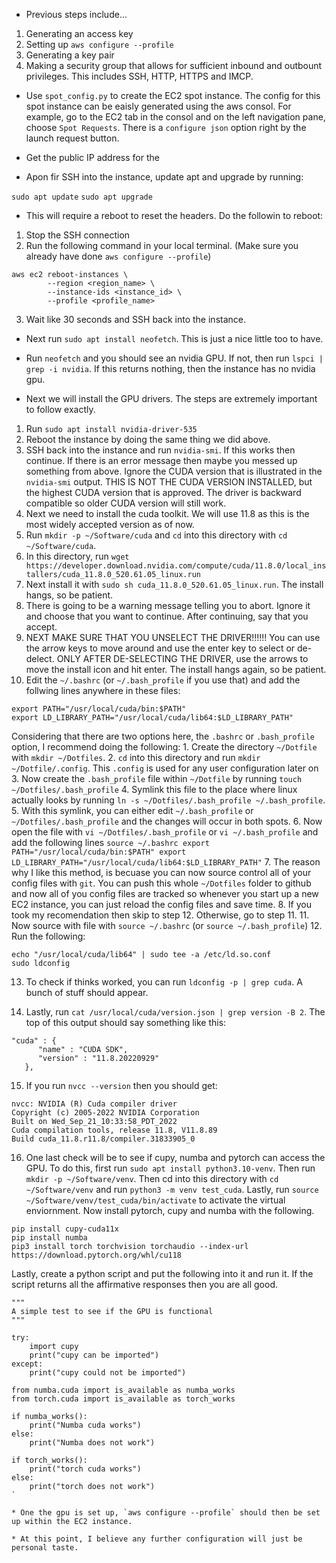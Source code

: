 * Previous steps include...
1. Generating an access key
2. Setting up `aws configure --profile`
3. Generating a key pair
4. Making a security group that allows for sufficient inbound and outbount privileges. This 
includes SSH, HTTP, HTTPS and IMCP.

* Use `spot_config.py` to create the EC2 spot instance. The config for this spot instance
can be eaisly generated using the aws consol. For example, go to the EC2 tab in the consol
and on the left navigation pane, choose `Spot Requests`. There is a `configure json` option right
by the launch request button.

* Get the public IP address for the 

* Apon fir SSH into the instance, update apt and upgrade by running:

`sudo apt update`
`sudo apt upgrade`

* This will require a reboot to reset the headers. Do the followin to reboot:
1) Stop the SSH connection
2) Run the following command in your local terminal. (Make sure you already have done
`aws configure --profile`)
```
aws ec2 reboot-instances \
        --region <region_name> \
        --instance-ids <instance_id> \
        --profile <profile_name>
```
3) Wait like 30 seconds and SSH back into the instance.

* Next run `sudo apt install neofetch`. This is just a nice little too to have.

* Run `neofetch` and you should see an nvidia GPU. If not, then run `lspci | grep -i nvidia`.
If this returns nothing, then the instance has no nvidia gpu.

* Next we will install the GPU drivers. The steps are extremely important to follow exactly.
1. Run `sudo apt install nvidia-driver-535`
2. Reboot the instance by doing the same thing we did above.
3. SSH back into the instance and run `nvidia-smi`. If this works then continue. If there is
an error message then maybe you messed up something from above. Ignore the CUDA version
that is illustrated in the `nvidia-smi` output. THIS IS NOT THE CUDA VERSION INSTALLED, but
the highest CUDA version that is approved. The driver is backward compatible so older CUDA
version will still work.
4. Next we need to install the cuda toolkit. We will use 11.8 as this is the most widely
accepted version as of now.
5. Run `mkdir -p ~/Software/cuda` and `cd` into this directory with `cd ~/Software/cuda`.
6. In this directory, run `wget https://developer.download.nvidia.com/compute/cuda/11.8.0/local_installers/cuda_11.8.0_520.61.05_linux.run`
7. Next install it with `sudo sh cuda_11.8.0_520.61.05_linux.run`. The install hangs, so
be patient.
8. There is going to be a warning message telling you to abort. Ignore it and choose that you
want to continue. After continuing, say that you accept.
9. NEXT MAKE SURE THAT YOU UNSELECT THE DRIVER!!!!!! You can use the arrow keys to move around
and use the enter key to select or de-delect. ONLY AFTER DE-SELECTING THE DRIVER, use the arrows
to move the install icon and hit enter. The install hangs again, so be patient.
10. Edit the `~/.bashrc` (or `~/.bash_profile` if you use that) and add the follwing lines
anywhere in these files:
```
export PATH="/usr/local/cuda/bin:$PATH"
export LD_LIBRARY_PATH="/usr/local/cuda/lib64:$LD_LIBRARY_PATH"
```
Considering that there are two options here, the `.bashrc` or `.bash_profile` option, 
I recommend doing the following:
    1. Create the directory `~/Dotfile` with `mkdir ~/Dotfiles`.
    2. `cd` into this directory and run `mkdir ~/Dotfile/.config`. This `.config`
    is used for any user configuration later on
    3. Now create the `.bash_profile` file within `~/Dotfile` by running 
    `touch ~/Dotfiles/.bash_profile`
    4. Symlink this file to the place where linux actually looks by running 
    `ln -s ~/Dotfiles/.bash_profile ~/.bash_profile`.
    5. With this symlink, you can either edit `~/.bash_profile` or `~/Dotfiles/.bash_profile`
    and the changes will occur in both spots.
    6. Now open the file with `vi ~/Dotfiles/.bash_profile` or `vi ~/.bash_profile` and 
    add the following lines
    ```
    source ~/.bashrc
    export PATH="/usr/local/cuda/bin:$PATH"
    export LD_LIBRARY_PATH="/usr/local/cuda/lib64:$LD_LIBRARY_PATH"
    ```
    7. The reason why I like this method, is becuase you can now source control all
    of your config files with `git`. You can push this whole `~/Dotfiles` folder to github
    and now all of you config files are tracked so whenever you start up a new EC2 instance,
    you can just reload the config files and save time.
    8. If you took my recomendation then skip to step 12. Otherwise, go to step 11.
11. Now source with file with `source ~/.bashrc` (or `source ~/.bash_profile`)
12. Run the following:
```
echo "/usr/local/cuda/lib64" | sudo tee -a /etc/ld.so.conf
sudo ldconfig
```
13. To check if thinks worked, you can run `ldconfig -p | grep cuda`. A bunch of stuff
should appear.

14. Lastly, run `cat /usr/local/cuda/version.json | grep version -B 2`. The top of this
output should say something like this:
```
"cuda" : {
      "name" : "CUDA SDK",
      "version" : "11.8.20220929"
   },
```
15. If you run `nvcc --version` then you should get:
```
nvcc: NVIDIA (R) Cuda compiler driver
Copyright (c) 2005-2022 NVIDIA Corporation
Built on Wed_Sep_21_10:33:58_PDT_2022
Cuda compilation tools, release 11.8, V11.8.89
Build cuda_11.8.r11.8/compiler.31833905_0
```
16. One last check will be to see if cupy, numba and pytorch can access the GPU.
To do this, first run `sudo apt install python3.10-venv`. Then run `mkdir -p ~/Software/venv`.
Then cd into this directory with `cd ~/Software/venv` and run `python3 -m venv test_cuda`.
Lastly, run `source ~/Software/venv/test_cuda/bin/activate` to activate the virtual
enviornment. Now install pytorch, cupy and numba with the following.
```
pip install cupy-cuda11x
pip install numba
pip3 install torch torchvision torchaudio --index-url https://download.pytorch.org/whl/cu118
```
Lastly, create a python script and put the following into it and run it. If the script
returns all the affirmative responses then you are all good.

```
"""
A simple test to see if the GPU is functional
"""

try:
    import cupy
    print("cupy can be imported")
except:
    print("cupy could not be imported")

from numba.cuda import is_available as numba_works
from torch.cuda import is_available as torch_works

if numba_works():
    print("Numba cuda works")
else:
    print("Numba does not work")

if torch_works():
    print("torch cuda works")
else:
    print("torch does not work")
`

* One the gpu is set up, `aws configure --profile` should then be set up within the EC2 instance.

* At this point, I believe any further configuration will just be personal taste.
